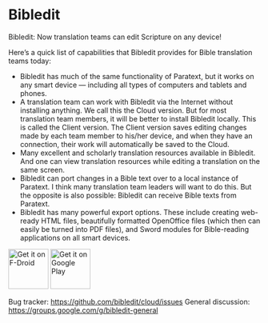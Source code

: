 Bibledit
========

Bibledit: Now translation teams can edit Scripture on any device!

Here’s a quick list of capabilities that Bibledit provides for Bible translation teams today:
* Bibledit has much of the same functionality of Paratext, but it works on any smart device — including all types of computers and tablets and phones.
* A translation team can work with Bibledit via the Internet without installing anything. We call this the Cloud version. But for most translation team members, it will be better to install Bibledit locally. This is called the Client version. The Client version saves editing changes made by each team member to his/her device, and when they have an connection, their work will automatically be saved to the Cloud.
* Many excellent and scholarly translation resources available in Bibledit. And one can view translation resources while editing a translation on the same screen.
* Bibledit can port changes in a Bible text over to a local instance of Paratext. I think many translation team leaders will want to do this. But the opposite is also possible: Bibledit can receive Bible texts from Paratext.
* Bibledit has many powerful export options. These include creating web-ready HTML files, beautifully formatted OpenOffice files (which then can easily be turned into PDF files), and Sword modules for Bible-reading applications on all smart devices.

[<img src="https://fdroid.gitlab.io/artwork/badge/get-it-on.png"
     alt="Get it on F-Droid"
     height="80">](https://f-droid.org/packages/org.bibledit.android/)
[<img src="https://play.google.com/intl/en_us/badges/images/generic/en-play-badge.png"
     alt="Get it on Google Play"
     height="80">](https://play.google.com/store/apps/details?id=org.bibledit.android)

Bug tracker: https://github.com/bibledit/cloud/issues
General discussion: https://groups.google.com/g/bibledit-general

